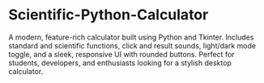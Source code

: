 # Scientific-Python-Calculator
A modern, feature-rich calculator built using Python and Tkinter. Includes standard and scientific functions, click and result sounds, light/dark mode toggle, and a sleek, responsive UI with rounded buttons. Perfect for students, developers, and enthusiasts looking for a stylish desktop calculator.
